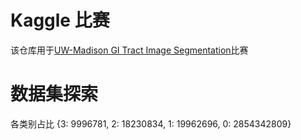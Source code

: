 # Kaggle 比赛

该仓库用于[UW-Madison GI Tract Image Segmentation](https://www.kaggle.com/competitions/uw-madison-gi-tract-image-segmentation/overview)比赛

# 数据集探索
各类别占比
{3: 9996781, 2: 18230834, 1: 19962696, 0: 2854342809}